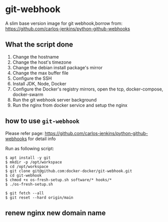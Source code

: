 # git-webhook

A slim base version image for git webhook,borrow from: <https://github.com/carlos-jenkins/python-github-webhooks>

## What the script done

1. Change the hostname
2. Change the host's timezone
3. Change the debian install package's mirror
4. Change the max buffer file
5. Configure the SSH
6. Install JDK, Node, Docker
7. Configure the Docker's registry mirrors, open the tcp, docker-compose, docker-swarm
8. Run the git webhook server background
9. Run the nginx from docker service and setup the nginx

## how to use `git-webhook`

Please refer page: <https://github.com/carlos-jenkins/python-github-webhooks> for detail info

Run as following script:

```shell
$ apt install -y git
$ mkdir -p /opt/workspace
$ cd /opt/workspace
$ git clone git@github.com:docker-docker/git-webhook.git
$ cd git-webhook
$ chmod +x os-fresh-setup.sh software/* hooks/*
$ ./os-fresh-setup.sh

$ git fetch --all
$ git reset --hard origin/main
```
## renew nginx new domain name

```shell


```
